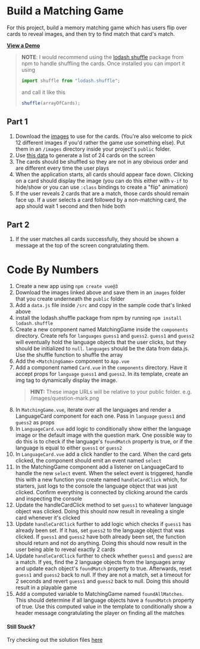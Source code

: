 # Build a Matching Game

For this project, build a memory matching game which has users flip over cards to reveal images, and then try to find match that card's match.

[**View a Demo**](https://nss-vue-matching-game.web.app/)

> **NOTE**: I would recommend using the [lodash shuffle](https://www.npmjs.com/package/lodash.shuffle) package from npm to handle shuffling the cards. Once installed you can import it using
>
> ```js
> import shuffle from "lodash.shuffle";
> ```
>
> and call it like this
>
> ```js
> shuffle(arrayOfCards);
> ```

## Part 1

1. Download the [images](../assets/images.zip) to use for the cards. (You're also welcome to pick 12 different images if you'd rather the game use something else). Put them in an `/images` directory inside your project's `public` folder.
1. Use [this data](../assets/matching_game_data.js) to generate a list of 24 cards on the screen
1. The cards should be shuffled so they are not in any obvious order and are different every time the user plays
1. When the application starts, all cards should appear face down. Clicking on a card should display the image (you can do this either with `v-if` to hide/show or you can use `:class` bindings to create a "flip" animation)
1. If the user reveals 2 cards that are a match, those cards should remain face up. If a user selects a card followed by a non-matching card, the app should wait 1 second and then hide both

## Part 2

1. If the user matches all cards successfully, they should be shown a message at the top of the screen congratulating them.

# Code By Numbers

1. Create a new app using `npm create vue@3`
2. Download the images linked above and save them in an `images` folder that you create underneath the `public` folder
3. Add a `data.js` file inside `/src` and copy in the sample code that's linked above
4. install the lodash.shuffle package from npm by running `npm install lodash.shuffle`
5. Create a new component named MatchingGame inside the `components` directory. Create refs for `languages` `guess1` and `guess2`. `guess1` and `guess2` will eventually hold the language objects that the user clicks, but they should be initialized to `null`. `languages` should be the data from data.js. Use the shuffle function to shuffle the array
6. Add the `<MatchingGame>` component to `App.vue`
7. Add a component named `Card.vue` in the `components` directory. Have it accept props for `language` `guess1` and `guess2`. In its template, create an img tag to dynamically display the image.
   > **HINT:** These image URLs will be relative to your public folder. e.g. /images/question-mark.png
8. In `MatchingGame.vue`, iterate over all the languages and render a LanguageCard component for each one. Pass in `language` `guess1` and `guess2` as props
9. In `LanguageCard.vue` add logic to conditionally show either the language image or the default image with the question mark. One possible way to do this is to check if the language's `foundMatch` property is true, or if the language is equal to either `guess1` or `guess2`
10. In `LanguageCard.vue` add a click handler to the card. When the card gets clicked, the component should emit an event named `select`
11. In the MatchingGame component add a listener on LanguageCard to handle the new `select` event. When the select event is triggered, handle this with a new function you create named `handleCardClick` which, for starters, just logs to the console the language object that was just clicked. Confirm everything is connected by clicking around the cards and inspecting the console
12. Update the handleCardClick method to set `guess1` to whatever language object was clicked. Doing this should now result in revealing a single card whenever it's clicked
13. Update `handleCardClick` further to add logic which checks if `guess1` has already been set. If it has, set `guess2` to the language object that was clicked. If `guess1` and `guess2` have both already been set, the function should return and not do anything. Doing this should now result in the user being able to reveal exactly 2 cards
14. Update `handleCardClick` further to check whether `guess1` and `guess2` are a match. If yes, find the 2 language objects from the languages array and update each object's `foundMatch` property to true. Afterwards, reset `guess1` and `guess2` back to null. If they are not a match, set a timeout for 2 seconds and revert `guess1` and `guess2` back to null. Doing this should result in a playable game
15. Add a computed variable to MatchingGame named `foundAllMatches`. This should determine if all language objects have a `foundMatch` property of true. Use this computed value in the template to conditionally show a header message congratulating the player on finding all the matches

#### Still Stuck?

Try checking out the solution files [here](https://github.com/NSS-Vue-Workshop/matching-game)
